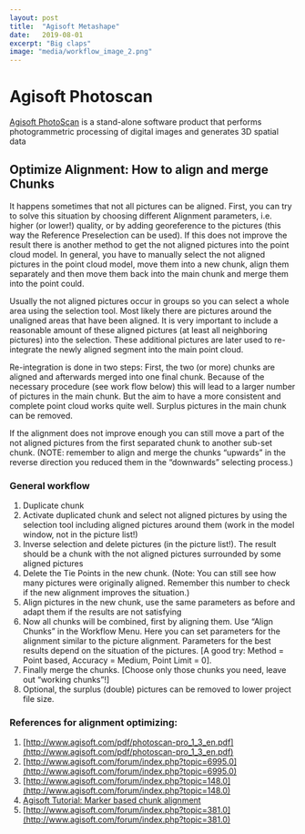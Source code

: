 ```yaml
---
layout: post
title:  "Agisoft Metashape"
date:   2019-08-01
excerpt: "Big claps"
image: "media/workflow_image_2.png"
---
```



# Agisoft Photoscan

[Agisoft PhotoScan](http://www.agisoft.com/) is a stand-alone software product that performs photogrammetric processing of digital images and generates 3D spatial data

##   Optimize Alignment: How to align and merge Chunks

It happens sometimes that not all pictures can be aligned. First, you can try to solve this situation by choosing different Alignment parameters, i.e. higher (or lower!) quality, or by adding georeference to the pictures (this way the Reference Preselection can be used). If this does not improve the result there is another method to get the not aligned pictures into the point cloud model. In general, you have to manually select the not aligned pictures in the point cloud model, move them into a new chunk, align them separately and then move them back into the main chunk and merge them into the point could.

Usually the not aligned pictures occur in groups so you can select a whole area using the selection tool. Most likely there are pictures around the unaligned areas that have been aligned. It is very important to include a reasonable amount of these aligned pictures (at least all neighboring pictures) into the selection. These additional pictures are later used to re-integrate the newly aligned segment into the main point cloud.

Re-integration is done in two steps: First, the two (or more) chunks are aligned and afterwards merged into one final chunk. Because of the necessary procedure (see work flow below) this will lead to a larger number of pictures in the main chunk. But the aim to have a more consistent and complete point cloud works quite well. Surplus pictures in the main chunk can be removed.

If the alignment does not improve enough you can still move a part of the not aligned pictures from the first separated chunk to another sub-set chunk. (NOTE: remember to align and merge the chunks “upwards” in the reverse direction you reduced them in the “downwards” selecting process.)


### General workflow

 1.  Duplicate chunk
 2.  Activate duplicated chunk and select not aligned pictures by using the selection tool including aligned pictures around them (work in the model window, not in the picture list!)
 3.  Inverse selection and delete pictures (in the picture list!). The result should be a chunk with the not aligned pictures surrounded by some aligned pictures
 4.  Delete the Tie Points in the new chunk. (Note: You can still see how many pictures were originally aligned. Remember this number to check if the new alignment improves the situation.)
 5.  Align pictures in the new chunk, use the same parameters as before and adapt them if the results are not satisfying
 6.  Now all chunks will be combined, first by aligning them. Use “Align Chunks” in the Workflow Menu. Here you can set parameters for the alignment similar to the picture alignment. Parameters for the best results depend on the situation of the pictures. [A good try: Method = Point based, Accuracy = Medium, Point Limit = 0]. 
 7.  Finally merge the chunks. [Choose only those chunks you need, leave out “working chunks”!]
 8.  Optional, the surplus (double) pictures can be removed to lower project file size.

### References for alignment optimizing:

 1.  [http://www.agisoft.com/pdf/photoscan-pro_1_3_en.pdf](http://www.agisoft.com/pdf/photoscan-pro_1_3_en.pdf)
 2.  [http://www.agisoft.com/forum/index.php?topic=6995.0](http://www.agisoft.com/forum/index.php?topic=6995.0)
 3.  [http://www.agisoft.com/forum/index.php?topic=148.0](http://www.agisoft.com/forum/index.php?topic=148.0)
 4.  [Agisoft Tutorial: Marker based chunk alignment](http://downloads.agisoft.ru/pdf/PS_1.0.0_Tutorial%20(Intermediate%20level)%20-%20Marker%20Based%20Chunk%20Alignment.pdf)
 5.  [http://www.agisoft.com/forum/index.php?topic=381.0](http://www.agisoft.com/forum/index.php?topic=381.0)



